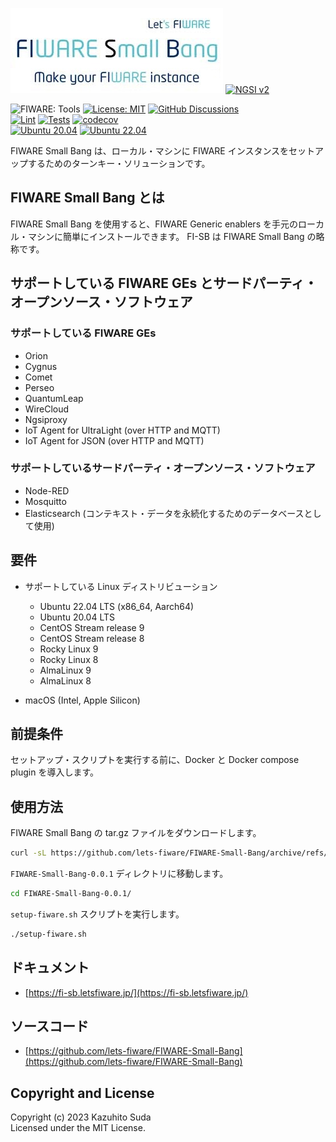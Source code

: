 [![FIWARE Small BangBanner](https://raw.githubusercontent.com/lets-fiware/FIWARE-Small-Bang/gh-pages/images/FIWARE-Small-Bang-non-free.png)](https://www.letsfiware.jp/)
[![NGSI v2](https://img.shields.io/badge/NGSI-v2-5dc0cf.svg)](https://fiware-ges.github.io/orion/api/v2/stable/)

![FIWARE: Tools](https://nexus.lab.fiware.org/repository/raw/public/badges/chapters/deployment-tools.svg)
[![License: MIT](https://img.shields.io/github/license/lets-fiware/FIWARE-Small-Bang.svg)](https://opensource.org/licenses/MIT)
[![GitHub Discussions](https://img.shields.io/github/discussions/lets-fiware/FIWARE-Small-Bang)](https://github.com/lets-fiware/FIWARE-Small-Bang/discussions)
<br/>
[![Lint](https://github.com/lets-fiware/FIWARE-Small-Bang/actions/workflows/lint.yml/badge.svg)](https://github.com/lets-fiware/FIWARE-Small-Bang/actions/workflows/lint.yml)
[![Tests](https://github.com/lets-fiware/FIWARE-Small-Bang/actions/workflows/ubuntu-latest.yml/badge.svg)](https://github.com/lets-fiware/FIWARE-Small-Bang/actions/workflows/ubuntu-latest.yml)
[![codecov](https://codecov.io/gh/lets-fiware/FIWARE-Small-Bang/graph/badge.svg?token=NYMGIUqFlH)](https://codecov.io/gh/lets-fiware/FIWARE-Small-Bang)
<br/>
[![Ubuntu 20.04](https://github.com/lets-fiware/FIWARE-Small-Bang/actions/workflows/ubuntu-20.04.yml/badge.svg)](https://github.com/lets-fiware/FIWARE-Small-Bang/actions/workflows/ubuntu-20.04.yml)
[![Ubuntu 22.04](https://github.com/lets-fiware/FIWARE-Small-Bang/actions/workflows/ubuntu-22.04.yml/badge.svg)](https://github.com/lets-fiware/FIWARE-Small-Bang/actions/workflows/ubuntu-22.04.yml)
<br/>

FIWARE Small Bang は、ローカル・マシンに FIWARE インスタンスをセットアップするためのターンキー・ソリューションです。

## FIWARE Small Bang とは

FIWARE Small Bang を使用すると、FIWARE Generic enablers を手元のローカル・マシンに簡単にインストールできます。
FI-SB は FIWARE Small Bang の略称です。

## サポートしている FIWARE GEs とサードパーティ・オープンソース・ソフトウェア

### サポートしている FIWARE GEs

-   Orion
-   Cygnus
-   Comet
-   Perseo
-   QuantumLeap
-   WireCloud
-   Ngsiproxy
-   IoT Agent for UltraLight (over HTTP and MQTT)
-   IoT Agent for JSON (over HTTP and MQTT)

### サポートしているサードパーティ・オープンソース・ソフトウェア

-   Node-RED
-   Mosquitto
-   Elasticsearch (コンテキスト・データを永続化するためのデータベースとして使用)

## 要件

-   サポートしている Linux ディストリビューション
    -   Ubuntu 22.04 LTS (x86_64, Aarch64)
    -   Ubuntu 20.04 LTS
    -   CentOS Stream release 9
    -   CentOS Stream release 8
    -   Rocky Linux 9
    -   Rocky Linux 8
    -   AlmaLinux 9
    -   AlmaLinux 8

-   macOS (Intel, Apple Silicon)

## 前提条件

セットアップ・スクリプトを実行する前に、Docker と Docker compose plugin を導入します。

## 使用方法

FIWARE Small Bang の tar.gz ファイルをダウンロードします。

```bash
curl -sL https://github.com/lets-fiware/FIWARE-Small-Bang/archive/refs/tags/v0.0.1.tar.gz | tar zxf -
```

`FIWARE-Small-Bang-0.0.1` ディレクトリに移動します。

```bash
cd FIWARE-Small-Bang-0.0.1/
```

`setup-fiware.sh` スクリプトを実行します。

```bash
./setup-fiware.sh
```

## ドキュメント

-   [https://fi-sb.letsfiware.jp/](https://fi-sb.letsfiware.jp/)

## ソースコード

-   [https://github.com/lets-fiware/FIWARE-Small-Bang](https://github.com/lets-fiware/FIWARE-Small-Bang)

## Copyright and License

Copyright (c) 2023 Kazuhito Suda<br>
Licensed under the MIT License.
